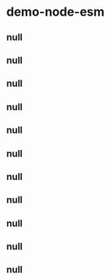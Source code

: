 # demo-node-esm

## null

## null

## null

## null

## null

## null

## null

## null

## null

## null

## null
